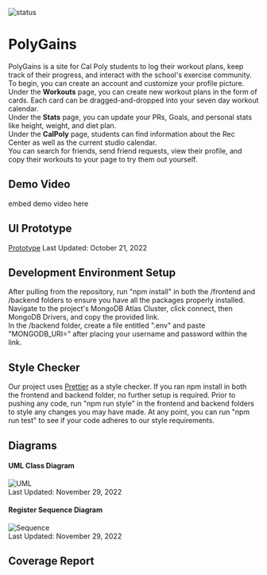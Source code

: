 
![status](https://github.com/ab-arias/poly-gains/actions/workflows/node.js.yml/badge.svg)
# PolyGains

PolyGains is a site for Cal Poly students to log their
workout plans, keep track of their progress, and interact
with the school's exercise community.   
To begin, you can create an account and customize your profile picture.   
Under the __Workouts__ page, you can create new workout plans in the form
of cards. Each card can be dragged-and-dropped into your seven
day workout calendar.   
Under the __Stats__ page, you can update your PRs, Goals, and 
personal stats like height, weight, and diet
plan.   
Under the __CalPoly__ page, students can find information
about the Rec Center as well as the current studio calendar.  
You can search for friends, send friend requests,
view their profile, and copy their workouts to your page to try
them out yourself. 

## Demo Video
embed demo video here
## UI Prototype
[Prototype](https://www.figma.com/file/uV7zHPrAZYFiMDmyv8s8Br/PolyGains?node-id=0%3A1
) Last Updated: October 21, 2022  

## Development Environment Setup
After pulling from the repository, run "npm install" in both
the /frontend and /backend folders to ensure you have all
the packages properly installed.  
Navigate to the project's MongoDB Atlas Cluster,
click connect, then MongoDB Drivers, and copy the provided
link.  
In the /backend folder, create a file entitled ".env"
and paste "MONGODB_URI=<your-link-here>" after placing
your username and password within the link.
## Style Checker
Our project uses [Prettier](https://prettier.io) as a style
checker. If you ran npm install in both the frontend and backend
folder, no further setup is required. Prior to pushing any code,
run "npm run style" in the frontend and backend folders to style
any changes you may have made. At any point, you can run "npm run test"
to see if your code adheres to our style requirements.
## Diagrams
#### UML Class Diagram
![UML](https://drive.google.com/uc?export=view&id=1Wwq01bdhlJxrROS7tGdfQIhjcgY3i7lb)  
Last Updated: November 29, 2022  
#### Register Sequence Diagram
![Sequence](https://drive.google.com/uc?export=view&id=1vqZS9DSPRKaK38CoanDKLhickobu6GOv)  
Last Updated: November 29, 2022
## Coverage Report
